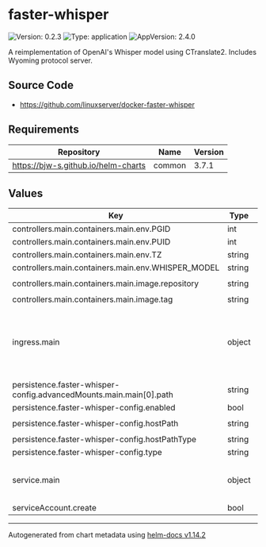 # faster-whisper

![Version: 0.2.3](https://img.shields.io/badge/Version-0.2.3-informational?style=flat-square) ![Type: application](https://img.shields.io/badge/Type-application-informational?style=flat-square) ![AppVersion: 2.4.0](https://img.shields.io/badge/AppVersion-2.4.0-informational?style=flat-square)

A reimplementation of OpenAI's Whisper model using CTranslate2. Includes Wyoming protocol server.

## Source Code

* <https://github.com/linuxserver/docker-faster-whisper>

## Requirements

| Repository | Name | Version |
|------------|------|---------|
| https://bjw-s.github.io/helm-charts | common | 3.7.1 |

## Values

| Key | Type | Default | Description |
|-----|------|---------|-------------|
| controllers.main.containers.main.env.PGID | int | `1000` |  |
| controllers.main.containers.main.env.PUID | int | `1000` |  |
| controllers.main.containers.main.env.TZ | string | `"Etc/UTC"` |  |
| controllers.main.containers.main.env.WHISPER_MODEL | string | `"tiny-int8"` |  |
| controllers.main.containers.main.image.repository | string | `"lscr.io/linuxserver/faster-whisper"` |  |
| controllers.main.containers.main.image.tag | string | `"latest"` |  |
| ingress.main | object | See [values.yaml](./values.yaml) | Enable and configure ingress settings for the chart under this key. |
| persistence.faster-whisper-config.advancedMounts.main.main[0].path | string | `"/config"` |  |
| persistence.faster-whisper-config.enabled | bool | `false` |  |
| persistence.faster-whisper-config.hostPath | string | `"/path/to/your/config/faster-whisper"` |  |
| persistence.faster-whisper-config.hostPathType | string | `"DirectoryOrCreate"` |  |
| persistence.faster-whisper-config.type | string | `"hostPath"` |  |
| service.main | object | See [values.yaml](./values.yaml) | Configures service settings for the chart. |
| serviceAccount.create | bool | `false` |  |

----------------------------------------------
Autogenerated from chart metadata using [helm-docs v1.14.2](https://github.com/norwoodj/helm-docs/releases/v1.14.2)
